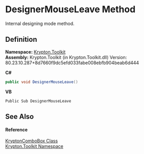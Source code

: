 # DesignerMouseLeave Method


Internal designing mode method.



## Definition
**Namespace:** <a href="79d2eac2-21f4-54ff-7552-b20c33c30600.md">Krypton.Toolkit</a>  
**Assembly:** Krypton.Toolkit (in Krypton.Toolkit.dll) Version: 80.23.10.287+8d7660f9dc5efd033fabe008ebfb904beab6d444

**C#**
``` C#
public void DesignerMouseLeave()
```
**VB**
``` VB
Public Sub DesignerMouseLeave
```



## See Also


#### Reference
<a href="6e3c34ba-a54b-38d7-c887-9815158b827f.md">KryptonComboBox Class</a>  
<a href="79d2eac2-21f4-54ff-7552-b20c33c30600.md">Krypton.Toolkit Namespace</a>  
